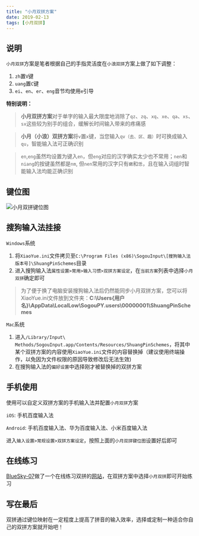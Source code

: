 ```yaml
---
title: "小月双拼方案"
date: 2019-02-13
tags: [小月双拼]
---
```



## 说明

`小月双拼`方案是笔者根据自己的手指灵活度在`小浪双拼`方案上做了如下调整：

1. `zh`置`V`键
2. `uang`置`C`键
3. `ei`、`en`、`er`、`eng`音节均使用`e`引导


**特别说明：**    
> **小月双拼方案**对于单字的输入最大限度地消除了`qz`、`zq`、`xq`、`xe`、`qa`、`xs`、`sx`这些较为别手的组合，缓解长时间输入带来的疼痛感    

> **小月（小浪）双拼方案**将`v`置`x`键，当您输入`qv（去、区、趣）`时可换成输入`qu`，智能输入法可正确识别    

>`en`,`eng`虽然均设置为键入`en`，但`eng`对应的汉字确实太少也不常用；`nen`和`niang`的按键虽然都是`nm`, 但`nen`常用的汉字只有`嫩`和`恁`，且在输入词组时智能输入法均能正确识别




## 键位图

![小月双拼键位图](https://github.com/igordonxiao/XiaoYue/blob/master/%E5%B0%8F%E6%9C%88%E5%8F%8C%E6%8B%BC%E9%94%AE%E4%BD%8D%E5%9B%BE.png)

## 搜狗输入法挂接

`Windows`系统

1. 将`XiaoYue.ini`文件拷贝至`C:\Program Files (x86)\SogouInput\[搜狗输入法版本号]\ShuangPinSchemes`目录
2. 进入搜狗输入法`属性设置>常用>输入习惯>双拼方案设定`，在`当前方案`列表中选择`小月双拼`确定即可
    
> 为了便于换了电脑安装搜狗输入法后仍然能同步小月双拼方案，您可以将XiaoYue.ini文件放到文件夹：**C:\Users\{用户名}\AppData\LocalLow\SogouPY.users\00000001\ShuangPinSchemes**

`Mac`系统

1. 进入`/Library/Input\ Methods/SogouInput.app/Contents/Resources/ShuangPinSchemes`，将其中某个双拼方案的内容使用`XiaoYue.ini`文件的内容替换掉（建议使用终端操作，以免因为文件权限的原因导致修改后无法生效)
2. 在搜狗输入法的`偏好设置`中选择刚才被替换掉的双拼方案

## 手机使用

使用可以自定义双拼方案的手机输入法并配置`小月双拼`方案

`iOS`: 手机百度输入法    

`Android`: 手机百度输入法、华为百度输入法、小米百度输入法

进入`输入设置>常规设置>双拼方案设定`，按照上面的`小月双拼键位图`设置好后即可

##  在线练习

[BlueSky-07](https://github.com/BlueSky-07/Shuang)做了一个在线练习双拼的[网站](https://api.ihint.me/shuang/)，在双拼方案中选择`小月双拼`即可开始练习

## 写在最后

双拼通过键位映射在一定程度上提高了拼音的输入效率，选择或定制一种适合你自己的双拼方案就开始吧！
